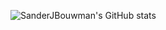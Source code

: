 ![SanderJBouwman's GitHub stats](https://github-readme-stats.vercel.app/api?username=SanderJBouwman&show_icons=true&theme=transparent)
